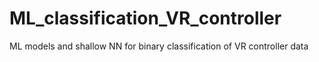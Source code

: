 # ML_classification_VR_controller
ML models and shallow NN for binary classification of VR controller data
